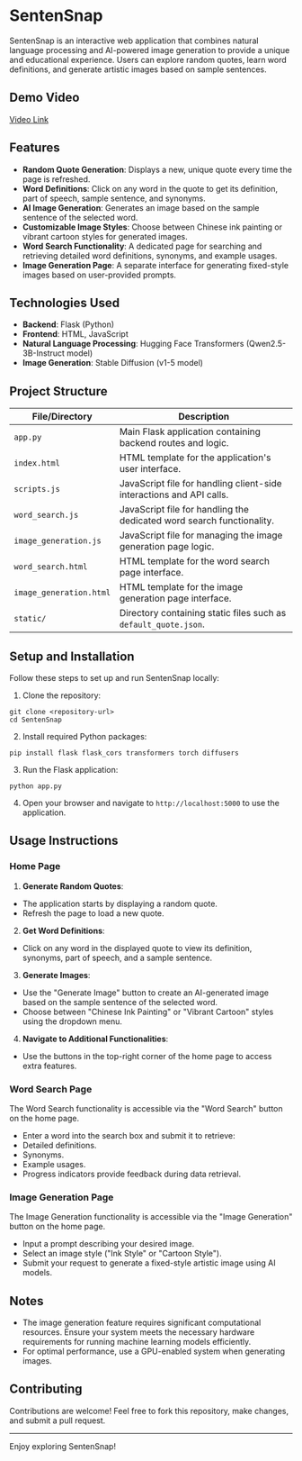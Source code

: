 # SentenSnap

SentenSnap is an interactive web application that combines natural language processing and AI-powered image generation to provide a unique and educational experience. Users can explore random quotes, learn word definitions, and generate artistic images based on sample sentences.

## Demo Video
[Video Link](https://drive.google.com/file/d/1bS60yIwac_HjMKcWQC2d3y5IwRJ2ALyW/view?usp=sharing)

## Features

- **Random Quote Generation**: Displays a new, unique quote every time the page is refreshed.
- **Word Definitions**: Click on any word in the quote to get its definition, part of speech, sample sentence, and synonyms.
- **AI Image Generation**: Generates an image based on the sample sentence of the selected word.
- **Customizable Image Styles**: Choose between Chinese ink painting or vibrant cartoon styles for generated images.
- **Word Search Functionality**: A dedicated page for searching and retrieving detailed word definitions, synonyms, and example usages.
- **Image Generation Page**: A separate interface for generating fixed-style images based on user-provided prompts.

## Technologies Used

- **Backend**: Flask (Python)
- **Frontend**: HTML, JavaScript
- **Natural Language Processing**: Hugging Face Transformers (Qwen2.5-3B-Instruct model)
- **Image Generation**: Stable Diffusion (v1-5 model)

## Project Structure

| File/Directory       | Description                                                                 |
|----------------------|-----------------------------------------------------------------------------|
| `app.py`             | Main Flask application containing backend routes and logic.                |
| `index.html`         | HTML template for the application's user interface.                        |
| `scripts.js`         | JavaScript file for handling client-side interactions and API calls.       |
| `word_search.js`     | JavaScript file for handling the dedicated word search functionality.       |
| `image_generation.js`| JavaScript file for managing the image generation page logic.              |
| `word_search.html`   | HTML template for the word search page interface.                          |
| `image_generation.html`| HTML template for the image generation page interface.                   |
| `static/`            | Directory containing static files such as `default_quote.json`.            |

## Setup and Installation

Follow these steps to set up and run SentenSnap locally:

1. Clone the repository:

```
git clone <repository-url>
cd SentenSnap
```
2. Install required Python packages:
```
pip install flask flask_cors transformers torch diffusers
```
3. Run the Flask application:
```
python app.py
```


4. Open your browser and navigate to `http://localhost:5000` to use the application.

## Usage Instructions

### **Home Page**
1. **Generate Random Quotes**:
- The application starts by displaying a random quote.
- Refresh the page to load a new quote.

2. **Get Word Definitions**:
- Click on any word in the displayed quote to view its definition, synonyms, part of speech, and a sample sentence.

3. **Generate Images**:
- Use the "Generate Image" button to create an AI-generated image based on the sample sentence of the selected word.
- Choose between "Chinese Ink Painting" or "Vibrant Cartoon" styles using the dropdown menu.

4. **Navigate to Additional Functionalities**:
- Use the buttons in the top-right corner of the home page to access extra features.

### **Word Search Page**
The Word Search functionality is accessible via the "Word Search" button on the home page.

- Enter a word into the search box and submit it to retrieve:
- Detailed definitions.
- Synonyms.
- Example usages.
- Progress indicators provide feedback during data retrieval.

### **Image Generation Page**
The Image Generation functionality is accessible via the "Image Generation" button on the home page.

- Input a prompt describing your desired image.
- Select an image style ("Ink Style" or "Cartoon Style").
- Submit your request to generate a fixed-style artistic image using AI models.

## Notes

- The image generation feature requires significant computational resources. Ensure your system meets the necessary hardware requirements for running machine learning models efficiently.
- For optimal performance, use a GPU-enabled system when generating images.

## Contributing

Contributions are welcome! Feel free to fork this repository, make changes, and submit a pull request.

---

Enjoy exploring SentenSnap!

